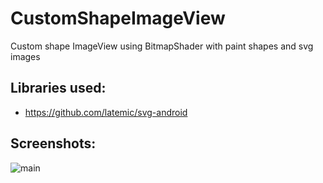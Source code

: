 CustomShapeImageView
====================

Custom shape ImageView using BitmapShader with paint shapes and svg images

Libraries used:
---------------
- https://github.com/latemic/svg-android

Screenshots:
------------
![main](https://raw.github.com/MostafaGazar/CustomShapeImageView/master/Screenshot_2013-11-05-23-08-12.png)
